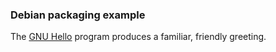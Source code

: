 ### Debian packaging example

The [GNU Hello](http://www.gnu.org/software/hello/) program produces a familiar, friendly greeting.
